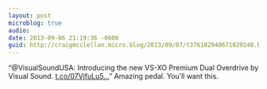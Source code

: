 ```yaml
---
layout: post
microblog: true
audio: 
date: 2013-09-06 21:19:36 -0600
guid: http://craigmcclellan.micro.blog/2013/09/07/t376182940671029248.html
---
```

“@VisualSoundUSA: Introducing the new VS-XO Premium Dual Overdrive by Visual Sound. [t.co/07VjfuLu5...](http://t.co/07VjfuLu5R)” Amazing pedal. You’ll want this.
